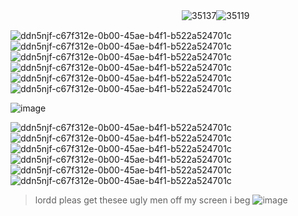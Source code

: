 
  ㅤㅤ ㅤ ㅤ ㅤ  ㅤ  ㅤ ㅤ  ㅤ ㅤ ㅤㅤ ㅤㅤ ㅤ  ㅤ ㅤ  ![35137](https://github.com/buttmunch90/buttmunch90/assets/147678899/4fc7b395-30af-4d75-a9d2-c6706c624802)![35119](https://github.com/buttmunch90/buttmunch90/assets/147678899/78d033d0-ca25-4f96-8cf6-309c4b66a9b4)

![ddn5njf-c67f312e-0b00-45ae-b4f1-b522a524701c](https://github.com/buttmunch90/buttmunch90/assets/147678899/aed53315-7e6e-455d-98c1-c653aaf13e86)![ddn5njf-c67f312e-0b00-45ae-b4f1-b522a524701c](https://github.com/buttmunch90/buttmunch90/assets/147678899/aed53315-7e6e-455d-98c1-c653aaf13e86)![ddn5njf-c67f312e-0b00-45ae-b4f1-b522a524701c](https://github.com/buttmunch90/buttmunch90/assets/147678899/aed53315-7e6e-455d-98c1-c653aaf13e86)![ddn5njf-c67f312e-0b00-45ae-b4f1-b522a524701c](https://github.com/buttmunch90/buttmunch90/assets/147678899/aed53315-7e6e-455d-98c1-c653aaf13e86)![ddn5njf-c67f312e-0b00-45ae-b4f1-b522a524701c](https://github.com/buttmunch90/buttmunch90/assets/147678899/aed53315-7e6e-455d-98c1-c653aaf13e86)![ddn5njf-c67f312e-0b00-45ae-b4f1-b522a524701c](https://github.com/buttmunch90/buttmunch90/assets/147678899/aed53315-7e6e-455d-98c1-c653aaf13e86)

![image](https://github.com/buttmunch90/buttmunch90/assets/147678899/8ef3f3cf-0b01-46ac-97c5-f43dcb227fa9)


![ddn5njf-c67f312e-0b00-45ae-b4f1-b522a524701c](https://github.com/buttmunch90/buttmunch90/assets/147678899/aed53315-7e6e-455d-98c1-c653aaf13e86)![ddn5njf-c67f312e-0b00-45ae-b4f1-b522a524701c](https://github.com/buttmunch90/buttmunch90/assets/147678899/aed53315-7e6e-455d-98c1-c653aaf13e86)![ddn5njf-c67f312e-0b00-45ae-b4f1-b522a524701c](https://github.com/buttmunch90/buttmunch90/assets/147678899/aed53315-7e6e-455d-98c1-c653aaf13e86)![ddn5njf-c67f312e-0b00-45ae-b4f1-b522a524701c](https://github.com/buttmunch90/buttmunch90/assets/147678899/aed53315-7e6e-455d-98c1-c653aaf13e86)![ddn5njf-c67f312e-0b00-45ae-b4f1-b522a524701c](https://github.com/buttmunch90/buttmunch90/assets/147678899/aed53315-7e6e-455d-98c1-c653aaf13e86)![ddn5njf-c67f312e-0b00-45ae-b4f1-b522a524701c](https://github.com/buttmunch90/buttmunch90/assets/147678899/aed53315-7e6e-455d-98c1-c653aaf13e86)


> lordd pleas get thesee ugly men off my screen i beg
![image](https://github.com/buttmunch90/buttmunch90/assets/147678899/879f7a62-783c-4a01-86ed-64b03a165ff8)
